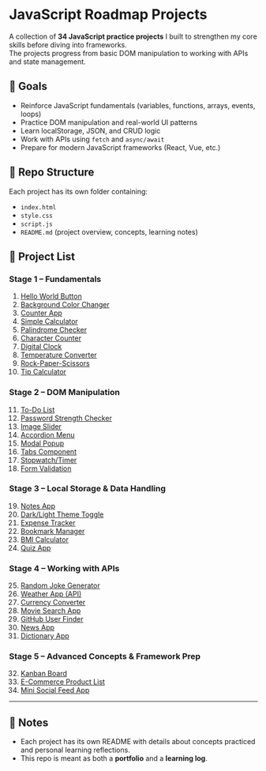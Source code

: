 # JavaScript Roadmap Projects

A collection of **34 JavaScript practice projects** I built to strengthen my core skills before diving into frameworks.  
The projects progress from basic DOM manipulation to working with APIs and state management.

## 🎯 Goals

- Reinforce JavaScript fundamentals (variables, functions, arrays, events, loops)
- Practice DOM manipulation and real-world UI patterns
- Learn localStorage, JSON, and CRUD logic
- Work with APIs using `fetch` and `async/await`
- Prepare for modern JavaScript frameworks (React, Vue, etc.)

## 📂 Repo Structure

Each project has its own folder containing:

- `index.html`
- `style.css`
- `script.js`
- `README.md` (project overview, concepts, learning notes)

## 📌 Project List

### Stage 1 – Fundamentals

1. [Hello World Button](./01-hello-world-button)
2. [Background Color Changer](./02-background-color-changer)
3. [Counter App](./03-counter-app)
4. [Simple Calculator](./04-simple-calculator)
5. [Palindrome Checker](./05-palindrome-checker)
6. [Character Counter](./06-character-counter)
7. [Digital Clock](./07-digital-clock)
8. [Temperature Converter](./08-temperature-converter)
9. [Rock-Paper-Scissors](./09-rock-paper-scissors)
10. [Tip Calculator](./10-tip-calculator)

### Stage 2 – DOM Manipulation

11. [To-Do List](./11-todo-list)
12. [Password Strength Checker](./12-password-strength-checker)
13. [Image Slider](./13-image-slider)
14. [Accordion Menu](./14-accordion-menu)
15. [Modal Popup](./15-modal-popup)
16. [Tabs Component](./16-tabs-component)
17. [Stopwatch/Timer](./17-stopwatch)
18. [Form Validation](./18-form-validation)

### Stage 3 – Local Storage & Data Handling

19. [Notes App](./19-notes-app)
20. [Dark/Light Theme Toggle](./20-theme-toggle)
21. [Expense Tracker](./21-expense-tracker)
22. [Bookmark Manager](./22-bookmark-manager)
23. [BMI Calculator](./23-bmi-calculator)
24. [Quiz App](./24-quiz-app)

### Stage 4 – Working with APIs

25. [Random Joke Generator](./25-joke-generator)
26. [Weather App (API)](./26-weather-app)
27. [Currency Converter](./27-currency-converter)
28. [Movie Search App](./28-movie-search)
29. [GitHub User Finder](./29-github-user-finder)
30. [News App](./30-news-app)
31. [Dictionary App](./31-dictionary-app)

### Stage 5 – Advanced Concepts & Framework Prep

32. [Kanban Board](./32-kanban-board)
33. [E-Commerce Product List](./33-ecommerce-product-list)
34. [Mini Social Feed App](./34-social-feed)

---

## 📝 Notes

- Each project has its own README with details about concepts practiced and personal learning reflections.
- This repo is meant as both a **portfolio** and a **learning log**.
